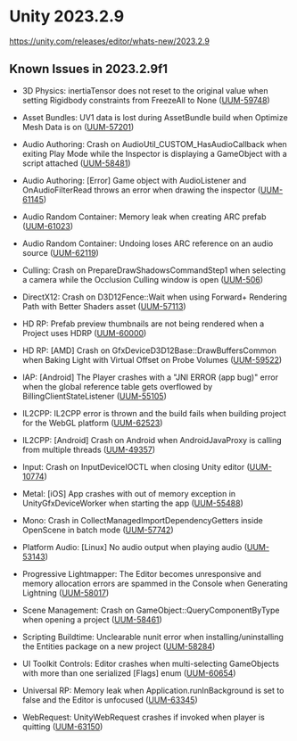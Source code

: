 # Unity 2023.2.9

https://unity.com/releases/editor/whats-new/2023.2.9

## Known Issues in 2023.2.9f1



*   3D Physics: inertiaTensor does not reset to the original value when setting Rigidbody constraints from FreezeAll to None ([UUM-59748](https://issuetracker.unity3d.com/issues/inertiatensor-does-not-reset-to-the-original-value-when-setting-rigidbody-constraints-from-freezeall-to-none))
    
*   Asset Bundles: UV1 data is lost during AssetBundle build when Optimize Mesh Data is on ([UUM-57201](https://issuetracker.unity3d.com/issues/uv1-data-is-lost-during-assetbundle-build-when-optimize-mesh-data-is-on))
    
*   Audio Authoring: Crash on AudioUtil\_CUSTOM\_HasAudioCallback when exiting Play Mode while the Inspector is displaying a GameObject with a script attached ([UUM-58481](https://issuetracker.unity3d.com/issues/crash-on-audioutil-custom-hasaudiocallback-when-exiting-play-mode-while-the-inspector-is-displaying-a-gameobject-with-an-empty-script-attached))
    
*   Audio Authoring: \[Error\] Game object with AudioListener and OnAudioFilterRead throws an error when drawing the inspector ([UUM-61145](https://issuetracker.unity3d.com/issues/error-game-object-with-audiolistener-and-onaudiofilterread-throws-an-error-when-drawing-the-inspector))
    
*   Audio Random Container: Memory leak when creating ARC prefab ([UUM-61023](https://issuetracker.unity3d.com/issues/memory-leak-when-creating-arc-prefab))
    
*   Audio Random Container: Undoing loses ARC reference on an audio source ([UUM-62119](https://issuetracker.unity3d.com/issues/undoing-loses-arc-reference-on-an-audio-source))
    
*   Culling: Crash on PrepareDrawShadowsCommandStep1 when selecting a camera while the Occlusion Culling window is open ([UUM-506](https://issuetracker.unity3d.com/issues/crash-on-preparedrawshadowscommandstep1-when-selecting-a-camera-while-the-occlusion-culling-window-is-open))
    
*   DirectX12: Crash on D3D12Fence::Wait when using Forward+ Rendering Path with Better Shaders asset ([UUM-57113](https://issuetracker.unity3d.com/issues/crash-on-d3d12fence-wait-when-using-forward-plus-rendering-path-with-better-shaders-asset))
    
*   HD RP: Prefab preview thumbnails are not being rendered when a Project uses HDRP ([UUM-60000](https://issuetracker.unity3d.com/issues/prefab-preview-thumbnails-are-not-being-rendered-when-a-project-uses-hdrp))
    
*   HD RP: \[AMD\] Crash on GfxDeviceD3D12Base::DrawBuffersCommon when Baking Light with Virtual Offset on Probe Volumes ([UUM-59522](https://issuetracker.unity3d.com/issues/amd-crash-on-gfxdeviced3d12base-drawbufferscommon-when-baking-light-with-virtual-offset-on-probe-volumes))
    
*   IAP: \[Android\] The Player crashes with a "JNI ERROR (app bug)" error when the global reference table gets overflowed by BillingClientStateListener ([UUM-55105](https://issuetracker.unity3d.com/issues/android-the-player-crashes-with-a-jni-error-app-bug-error-when-the-global-reference-table-gets-overflowed-by-billingclientstatelistener))
    
*   IL2CPP: IL2CPP error is thrown and the build fails when building project for the WebGL platform ([UUM-62523](https://issuetracker.unity3d.com/issues/il2cpp-error-is-thrown-and-the-build-fails-when-building-project-for-the-webgl-platform))
    
*   IL2CPP: \[Android\] Crash on Android when AndroidJavaProxy is calling from multiple threads ([UUM-49357](https://issuetracker.unity3d.com/issues/android-crash-on-android-when-androidjavaproxy-is-calling-from-multiple-threads))
    
*   Input: Crash on InputDeviceIOCTL when closing Unity editor ([UUM-10774](https://issuetracker.unity3d.com/issues/crash-on-inputdeviceioctl-when-closing-unity-editor))
    
*   Metal: \[iOS\] App crashes with out of memory exception in UnityGfxDeviceWorker when starting the app ([UUM-55488](https://issuetracker.unity3d.com/issues/ios-app-crashes-with-out-of-memory-exception-in-unitygfxdeviceworker-when-starting-the-app))
    
*   Mono: Crash in CollectManagedImportDependencyGetters inside OpenScene in batch mode ([UUM-57742](https://issuetracker.unity3d.com/issues/crash-in-collectmanagedimportdependencygetters-inside-openscene-in-batch-mode))
    
*   Platform Audio: \[Linux\] No audio output when playing audio ([UUM-53143](https://issuetracker.unity3d.com/issues/linux-no-audio-output-when-playing-audio))
    
*   Progressive Lightmapper: The Editor becomes unresponsive and memory allocation errors are spammed in the Console when Generating Lightning ([UUM-58017](https://issuetracker.unity3d.com/issues/the-editor-becomes-unresponsive-and-memory-allocation-errors-are-spammed-in-the-console-when-generating-lightning))
    
*   Scene Management: Crash on GameObject::QueryComponentByType when opening a project ([UUM-58461](https://issuetracker.unity3d.com/issues/crash-on-gameobject-querycomponentbytype-when-opening-a-project))
    
*   Scripting Buildtime: Unclearable nunit error when installing/uninstalling the Entities package on a new project ([UUM-58284](https://issuetracker.unity3d.com/issues/unclearable-nunit-error-when-installing-slash-uninstalling-the-entities-package-on-a-new-project))
    
*   UI Toolkit Controls: Editor crashes when multi-selecting GameObjects with more than one serialized \[Flags\] enum ([UUM-60654](https://issuetracker.unity3d.com/issues/editor-crashes-when-multi-selecting-gameoobjects-with-more-than-one-serialized-flags-enum))
    
*   Universal RP: Memory leak when Application.runInBackground is set to false and the Editor is unfocused ([UUM-63345](https://issuetracker.unity3d.com/issues/memory-leak-when-application-dot-runinbackground-is-set-to-false-and-the-editor-is-unfocused))
    
*   WebRequest: UnityWebRequest crashes if invoked when player is quitting ([UUM-63150](https://issuetracker.unity3d.com/issues/unitywebrequest-crashes-if-invoked-when-player-is-quitting))